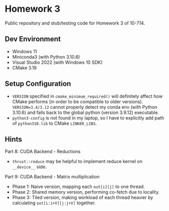 # Homework 3

Public repository and stub/testing code for Homework 3 of 10-714.

## Dev Environment
- Windows 11
- Miniconda3 (with Python 3.10.6)
- Visual Studio 2022 (with Windows 10 SDK)
- CMake 3.19

## Setup Configuration

- `VERSION` specified in `cmake_minimum_required()` will definitely affect how CMake performs (in order to be compatible to older versions). `VERSION=3.4/3.12` cannot properly detect my conda env (with Python 3.10.6) and falls back to the global python (version 3.9.12) executable.
- `python3-config` is not found in my laptop, so I have to explicitly add path of `python310.lib` to CMake `LINKER_LIBS`.

## Hints

Part 8: CUDA Backend - Reductions
- `thrust::reduce` may be helpful to implement reduce kernel on `__device__` side.

Part 9: CUDA Backend - Matrix multiplication
- Phase 1: Naive version, mapping each `out[i][j]` to one thread.
- Phase 2: Shared memory version, performing co-fetch due to locality.
- Phase 3: Tiled version, making workload of each thread heavier by calculating `out[i:i+V][j:j+V]` together. 

